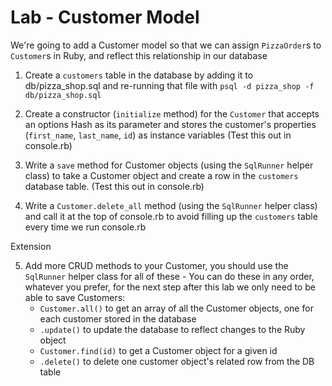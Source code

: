# Lab - Customer Model

We're going to add a Customer model so that we can assign `PizzaOrder`s to `Customer`s in Ruby, and reflect this relationship in our database

1. Create a `customers` table in the database by adding it to db/pizza_shop.sql and re-running that file with `psql -d pizza_shop -f db/pizza_shop.sql`

2. Create a constructor (`initialize` method) for the `Customer` that accepts an options Hash as its parameter and stores the customer's properties (`first_name`, `last_name`, `id`) as instance variables (Test this out in console.rb)

3. Write a `save` method for Customer objects (using the `SqlRunner` helper class) to take a Customer object and create a row in the `customers` database table. (Test this out in console.rb)

4. Write a `Customer.delete_all` method (using the `SqlRunner` helper class) and call it at the top of console.rb to avoid filling up the `customers` table every time we run console.rb

Extension

5. Add more CRUD methods to your Customer, you should use the `SqlRunner` helper class for all of these - You can do these in any order, whatever you prefer, for the next step after this lab we only need to be able to save Customers:
    - `Customer.all()` to get an array of all the Customer objects, one for each customer stored in the database
    - `.update()` to update the database to reflect changes to the Ruby object
    - `Customer.find(id)` to get a Customer object for a given id
    - `.delete()` to delete one customer object's related row from the DB table
